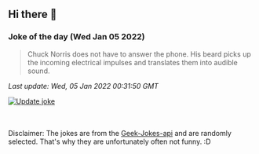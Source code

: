 ## Hi there 👋

### Joke of the day (Wed Jan 05 2022)
<!-- joke -->
>Chuck Norris does not have to answer the phone. His beard picks up the incoming electrical impulses and translates them into audible sound.
<!-- /joke -->

*Last update: Wed, 05 Jan 2022 00:31:50 GMT*

[![Update joke](https://github.com/nclskfm/nclskfm/actions/workflows/joke.yml/badge.svg)](https://github.com/nclskfm/nclskfm/actions/workflows/joke.yml)

<br><br>
Disclaimer: The jokes are from the [Geek-Jokes-api](https://github.com/sameerkumar18/geek-joke-api) and are randomly selected. That's why they are unfortunately often not funny. :D
